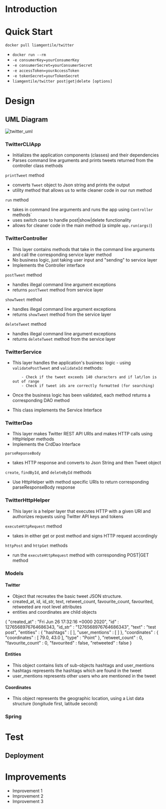 # Introduction

# Quick Start

`docker pull liamgentile/twitter`

- `docker run --rm`
- `-e consumerKey=yourConsumerKey`
- `-e consumerSecret=yourConsumerSecret`
- `-e accessToken=yourAccessToken`
- `-e tokenSecret=yourTokenSecret`
- `liamgentile/twitter post|get|delete [options]`

# Design

## UML Diagram

![twitter_uml](https://user-images.githubusercontent.com/80293145/146214683-49547761-8d79-47a7-9a2d-2e722135ffc6.png)


### TwitterCLIApp

- Initializes the application components (classes) and their dependencies 
- Parses command line arguments and prints tweets returned from the controller class methods

`printTweet` method
- converts `Tweet` object to Json string and prints the output
- utility method that allows us to write cleaner code in our run method

`run` method
- takes in command line arguments and runs the app using `Controller` methods`
- uses switch case to handle post|show|delete functionality
- allows for cleaner code in the main method (a simple `app.run(args)`)

### TwitterController

- This layer contains methods that take in the command line arguments and call the corresponding service layer method
- No business logic, just taking user input and "sending" to service layer
- Implements the Controller interface

`postTweet` method
- handles illegal command line argument exceptions 
- returns `postTweet` method from service layer

`showTweet` method
- handles illegal command line argument exceptions
- returns `showTweet` method from the service layer

`deleteTweet` method
- handles illegal command line argument exceptions
- returns `deleteTweet` method from the service layer 


### TwitterService

- This layer handles the application's business logic - using `validatePostTweet` and `validateId` methods:

          - Check if the tweet exceeds 140 characters and if lat/lon is out of range
          - Check if tweet ids are correctly formatted (for searching)
           
- Once the business logic has been validated, each method returns a corresponding DAO method
- This class implements the Service Interface


### TwitterDao

- This layer makes Twitter REST API URIs and makes HTTP calls using HttpHelper methods
- Implements the CrdDao Interface

`parseReponseBody` 
- takes HTTP response and converts to Json String and then Tweet object

`create`, `findById`, and `deleteById` methods
- Use HttpHelper with method specific URIs to return corresponding parseResponseBody response

### TwitterHttpHelper

- This layer is a helper layer that executes HTTP with a given URI and authorizes requests using Twitter API keys and tokens

`executeHttpRequest` method
- takes in either get or post method and signs HTTP request accordingly

`httpPost` and `httpGet` methods
- run the `executeHttpRequest` method with corresponding POST|GET method 

### Models

#### Twitter

- Object that recreates the basic tweet JSON structure.
- created_at, id, id_str, text, retweet_count, favourite_count, favourited, retweeted are root level attributes
- entities and coordinates are child objects

{
  "created_at" : "Fri Jun 26 17:32:16 +0000 2020",
  "id" : 1276568976764686343,
  "id_str" : "1276568976764686343",
  "text" : "test post",
  "entities" : {
    "hashtags" : [ ],
    "user_mentions" : [ ]
  },
  "coordinates" : {
    "coordinates" : [ 79.0, 43.0 ],
    "type" : "Point"
  },
  "retweet_count" : 0,
  "favourite_count" : 0,
  "favourited" : false,
  "retweeted" : false
}

#### Entities

- This object contains lists of sub-objects hashtags and user_mentions
- hashtags represents the hashtags which are found in the tweet
- user_mentions represents other users who are mentioned in the tweet

#### Coordinates

- This object represents the geographic location, using a List<Double> data structure (longitude first, latitude second)

### Spring

# Test

## Deployment

# Improvements

- Improvement 1
- Improvement 2
- Improvement 3
